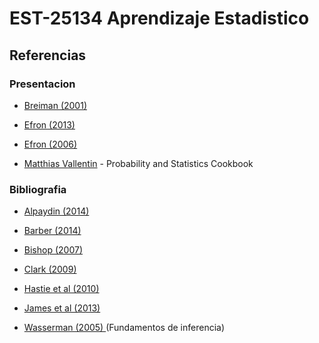# EST-25134 Aprendizaje Estadistico

## Referencias

### Presentacion
* <a href='https://github.com/jcmartinezovando/est25134_2017a/blob/master/referencias/Breiman%20-%20Statistical%20Modeling%20(The%20Two%20Cultures)%20-%202001.pdf'>Breiman (2001)</a>

* <a href='https://github.com/jcmartinezovando/est25134_2017a/blob/master/referencias/Efron%20-%20A%20250-Year%20Argument%20-%202013.pdf'>Efron (2013)</a>
* <a href='https://github.com/jcmartinezovando/est25134_2017a/blob/master/referencias/Efron%20-%20Bayesian%2C%20frequentists%20and%20scientists%20-%202006.pdf'>Efron (2006)</a>

* <a href='https://www.google.com.mx/url?sa=t&rct=j&q=&esrc=s&source=web&cd=3&cad=rja&uact=8&ved=0ahUKEwj3xZ7To43SAhVY8WMKHSKDBWcQFggqMAI&url=http%3A%2F%2Fpages.cs.wisc.edu%2F~tdw%2Ffiles%2Fcookbook-en.pdf&usg=AFQjCNELmigL_PiJt8Qp4ri57epxnDGGLA&sig2=_kEY0srNpnw0Shpj78-M2g'>Matthias Vallentin</a> - Probability and Statistics Cookbook

### Bibliografia

* <a href='https://www.google.com.mx/url?sa=t&rct=j&q=&esrc=s&source=web&cd=2&cad=rja&uact=8&sqi=2&ved=0ahUKEwjXvomsmsjRAhXi5IMKHcLnA0wQFggfMAE&url=http%3A%2F%2Fcs.du.edu%2F~mitchell%2Fmario_books%2FIntroduction_to_Machine_Learning_-_2e_-_Ethem_Alpaydin.pdf&usg=AFQjCNFuVAIi-znRg4HFrhfP71FrQmkA7w&sig2=YSMJQ0YesxuXSwcmFVmULQ&bvm=bv.144224172,d.cGc'>Alpaydin (2014)</a>

* <a href='https://www.google.com.mx/url?sa=t&rct=j&q=&esrc=s&source=web&cd=2&cad=rja&uact=8&ved=0ahUKEwjskvXzmsjRAhXHLmMKHW4WCncQFggpMAE&url=http%3A%2F%2Fweb4.cs.ucl.ac.uk%2Fstaff%2FD.Barber%2Ftextbook%2F090310.pdf&usg=AFQjCNE1DaK9fD5mFcKXuRpSylvEP2wNsg&sig2=kzKhcK65VKjbDoCrWVKS5w'>Barber (2014)</a>

* <a href='https://www.google.com.mx/url?sa=t&rct=j&q=&esrc=s&source=web&cd=1&ved=0ahUKEwiwxo-Sm8jRAhVN-GMKHUK9B48QFgggMAA&url=http%3A%2F%2Fusers.isr.ist.utl.pt%2F~wurmd%2FLivros%2Fschool%2FBishop%2520-%2520Pattern%2520Recognition%2520And%2520Machine%2520Learning%2520-%2520Springer%2520%25202006.pdf&usg=AFQjCNEVQzQ_dEpxG4P7NamTWUXnVXzCng&sig2=eXW-IsV1KtKZrc1bd_IAEg'>Bishop (2007)</a>

* <a href='https://www.google.com.mx/url?sa=t&rct=j&q=&esrc=s&source=web&cd=1&cad=rja&uact=8&ved=0ahUKEwjNs_K3m8jRAhVE2GMKHftVBXUQFggeMAA&url=http%3A%2F%2Fwww.springer.com%2Fgp%2Fbook%2F9780387981345&usg=AFQjCNG8ki5yr4Ksg33c0ltcXKQakqcG_Q&sig2=4nv3yrpyUrL7YkLLWUqduw'>Clark (2009)</a>

* <a href='https://www.google.com.mx/url?sa=t&rct=j&q=&esrc=s&source=web&cd=1&cad=rja&uact=8&ved=0ahUKEwiutrPXm8jRAhUD62MKHalwDIsQFggdMAA&url=http%3A%2F%2Fstatweb.stanford.edu%2F~tibs%2FElemStatLearn%2Fprintings%2FESLII_print10.pdf&usg=AFQjCNEAqok1DelzqAL7AcGBXOWCB4RWNg&sig2=5oURTYhlEXSS7OHi_BnhWQ&bvm=bv.144224172,d.cGc'>Hastie et al (2010)</a>

* <a href='https://www.google.com.mx/url?sa=t&rct=j&q=&esrc=s&source=web&cd=2&cad=rja&uact=8&ved=0ahUKEwjR5pbym8jRAhVB3mMKHaCdAnkQFggkMAE&url=http%3A%2F%2Fwww-bcf.usc.edu%2F~gareth%2FISL%2FISLR%2520First%2520Printing.pdf&usg=AFQjCNFJfPgDOLXt2YYiAjZ_a9a1LNLMMQ&sig2=ly9QsUMuWo-rBblvNhz9RA&bvm=bv.144224172,d.cGc'>James et al (2013)</a>

* <a href="https://github.com/jcmartinezovando/est25134_2017a/blob/master/referencias/Wasserman%20-%20All%20of%20Statistics%20(A%20Concise%20Course)%20(Book)%20-%202005.pdf"> Wasserman (2005) </a> (Fundamentos de inferencia)
